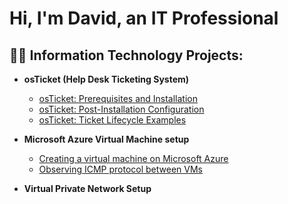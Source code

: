 <h1>Hi, I'm David, an IT Professional</a></h1>

<h2>👨‍💻 Information Technology Projects:</h2>

- <b>osTicket (Help Desk Ticketing System)</b>
  - [osTicket: Prerequisites and Installation](https://github.com/Chillsoda/osticket-prereqs)
  - [osTicket: Post-Installation Configuration](https://github.com/Chillsoda/post-install-config)
  - [osTicket: Ticket Lifecycle Examples](https://github.com/Chillsoda/ticket-lifecycle)
- <b>Microsoft Azure Virtual Machine setup </b>
  - [Creating a virtual machine on Microsoft Azure](https://github.com/Chillsoda/creating-a-virtual-machine)
  - [Observing ICMP protocol between VMs](https://github.com/Chillsoda/observing-icmp-traffic)

- <b> Virtual Private Network Setup</b> 
